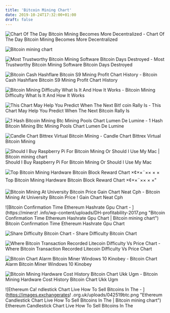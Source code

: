 ```yaml
---
title: 'Bitcoin Mining Chart'
date: 2019-10-24T17:32:00+01:00
draft: false
---
```


![Chart Of The Day Bitcoin Mining Becomes More Decentralized - ](https://insdrcdn.com/media/attachments/f/e4/140098e4f__1500x0__q85.png "Chart Of The Day Bitcoin Mining Becomes More Decentralized | Bitcoin mining chart") Chart Of The Day Bitcoin Mining Becomes More Decentralized

![Bitcoin mining chart](https://bitnewsbot.b-cdn.net/wp-content/uploads/2018/01/1516162803_268_price-analysis-jan-16-bitcoin-ethereum-bitcoin-cash-ripple-iota-litecoin-nem-and-cardano.png "Bitcoin mining chart") 

![Most Trustworthy Bitcoin Mining Software Bitcoin Days Destroyed - ](https://bitnewsbot.b-cdn.net/wp-content/uploads/2018/01/1516162803_268_price-analysis-jan-16-bitcoin-ethereum-bitcoin-cash-ripple-iota-litecoin-nem-and-cardano.png "Most Trustworthy Bitcoin Mining Software Bitcoin Days !   Destroyed | Bitcoin mining chart") Most Trustworthy Bitcoin Mining Software Bitcoin Days Destroyed

![Bitcoin Cash Hashflare Bitcoin S9 Mining Profit Chart History - ](https://pbs.twimg.com/media/DXfQMADU0AATTeL.jpg "Bitcoin Cash Hashflare Bitcoin S9 Mining Profit Chart History | Bitcoin mining chart") Bitcoin Cash Hashflare Bitcoin S9 Mining Profit Chart History

![Bitcoin Mining Difficulty What Is It And How It Works - ](https://bitcoinminingsoftware2019.com/wp-content/uploads/2019/06/screencapture-bitcoinwisdom-bitcoin-difficulty-2019-06-12-15_08_37.png "Bitcoin Mining Difficulty What Is It And How It Works | Bitcoin mining chart") Bitcoin Mining Difficulty What Is It And How It Works

![This Chart May Help You Predict When The Next Bit!   coin Rally Is - ](https://s.marketwatch.com/public/resources/images/MW-GX701_bitcoi_NS_20181102101902.png "This Chart May Help You Predict When The Next Bitcoin Rally Is | Bitcoin mining chart") This Chart May Help You Predict When The Next Bitcoin Rally Is

![1 Hash Bitcoin Mining Btc Mining Pools Chart Lumen De Lumine - ](https://bitcoin-india.org/assets/pool_chart.png "1 Hash Bitcoin Mining Btc Mining Pools Chart Lumen De Lumine | Bitcoin mining chart") 1 Hash Bitcoin Mining Btc Mining Pools Chart Lumen De Lumine

![Candle Chart Bittrex Virtual Bitcoin Mining - ](http://allcoinsnews.com/wp-content/uploads/2017/12/chart-ardr-btc-1daycandles-2017-12-12.png "Candle Chart Bittrex Virtual Bitcoin Mining | Bitcoin mining chart") Candle Chart Bittrex Virtual Bitcoin Mining

![](https://qph.fs.quoracdn.net/main-qimg-57c20f238545fe723378eac2af3ab445.webp "Should I Buy Raspberry Pi For Bitcoin Mining Or Should I Use My Mac | Bitcoin mining chart") Should I Buy Raspberry Pi For Bitcoin Mining Or Should I Use My Mac

![Top Bitcoin Mining Hardware Bitcoin Block Reward Chart ×¢××¨×× × ×](https://cdn-images-1.medium.com/max/2400/1*wvXI3qoYOwAzlVu-KkLQ2A.png "Top Bitcoin Mining Hardware Bitcoin Block Reward Chart ×¢××¨×× × ×") Top Bitcoin Mining Hardware Bitcoin Block Reward Chart ×¢××¨×× × ×"

![Bitcoin Mining At University Bitcoin Price Gain Chart Neat Cph - ](https://www.ccn.com/wp-content/uploads/2018/12/bitcoin-price-dec3-bitstamp.png "Bitcoin Mining At University Bitcoin Price Gain Chart Neat Cph | Bitcoin mining chart") Bitcoin Mining At University Bitcoin Price ! Gain Chart Neat Cph

![Bitcoin Confirmation Time Ethereum Hashrate Gpu Chart - ](https://minerz!   .info/wp-content/uploads/DH-profitability-2017.png "Bitcoin Confirmation Time Ethereum Hashrate Gpu Chart | Bitcoin mining chart") Bitcoin Confirmation Time Ethereum Hashrate Gpu Chart

![Share Difficulty Bitcoin Chart - ](https://steemitimages.com/DQmaVwtzYnCajKRrnj5Qvd6Kqz5MNmMAnEwLRMWoNQ48SfJ/183-bitcoin-difficulty-price-chart-pm.jpg "Share Difficulty Bitcoin Chart | Bitcoin mining chart") Share Difficulty Bitcoin Chart

![Where Bitcoin Transaction Recorded Litecoin Difficulty Vs Price Chart - ](http://zdnet2.cbsistatic.com/hub/i/r/2014/10/04/206b8b2f-4c02-11e4-b6a0-d4ae52e95e57/resize/770xauto/b3572161eed81a46a55bb1678aeeb055/bitcoin-difficulty.png "Where Bitcoin Transaction Recorded Litecoin Difficulty Vs Price Chart | Bitcoin mining!    chart") Where Bitcoin Transaction Recorded Litecoin Difficulty Vs Price Chart

![Bitcoin Chart Alarm Bitcoin Miner Windows 10 Kinobey - ](https://i2.wp.com/www.windowslatest.com/wp-content/uploads/2017/08/Bitcoin-Miner-for-Windows-19.jpg?fit\\\\u003d1132,626\\\\u0026ssl\\\\u003d1 "Bitcoin Chart Alarm Bitcoin Miner Windows 10 Kinobey | Bitcoin mining chart") Bitcoin Chart Alarm Bitcoin Miner Windows 10 Kinobey

![Bitcoin Mining Hardware Cost History Bitcoin Chart Ukk Ugm - ](https://i0.wp.com/bitprocrypto.com/wp-content/uploads/2018/07/1-bitcoin-mining-profitability-historical-chart.jpg?resize\u003d843,264\u0026ssl\u003d1 "Bitcoin Mining Hardware Cost History Bitcoin Chart Ukk Ugm | Bitcoin mining chart") Bitcoin Mining Hardware Cost History Bitcoin Chart Ukk Ugm

![Ethereum Ca!   ndlestick Chart Live How To Sell Bitcoins In The - ](https://images.exchangerates!   .org.uk/uploads/042519btc.png "Ethereum Candlestick Chart Live How To Sell Bitcoins In The | Bitcoin mining chart") Ethereum Candlestick Chart Live How To Sell Bitcoins In The